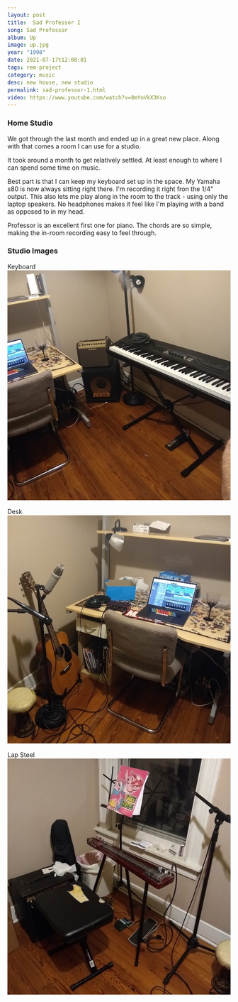 ```yaml
---
layout: post
title:  Sad Professor I
song: Sad Professor
album: Up
image: up.jpg
year: "1998"
date: 2021-07-17t12:00:01
tags: rem-project
category: music
desc: new house, new studio
permalink: sad-professor-1.html
video: https://www.youtube.com/watch?v=8mYoVkX3Kso
---
```


### Home Studio

We got through the last month and ended up in a great new place. Along with that comes a room I can use for a studio.

It took around a month to get relatively settled. At least enough to where I can spend some time on music.

Best part is that I can keep my keyboard set up in the space. My Yamaha s80 is now always sitting right there. I'm recording it right fron the 1/4" output. This also lets me play along in the room to the track - using only the laptop speakers. No headphones makes it feel like I'm playing with a band as opposed to in my head.

Professor is an excellent first one for piano. The chords are so simple, making the in-room recording easy to feel through.

### Studio Images

Keyboard
<img src="/ms_assets/images/office/office1.jpg" /><br>

Desk
<img src="/ms_assets/images/office/office2.jpg" /><br>

Lap Steel
<img src="/ms_assets/images/office/office3.jpg" /><br>


